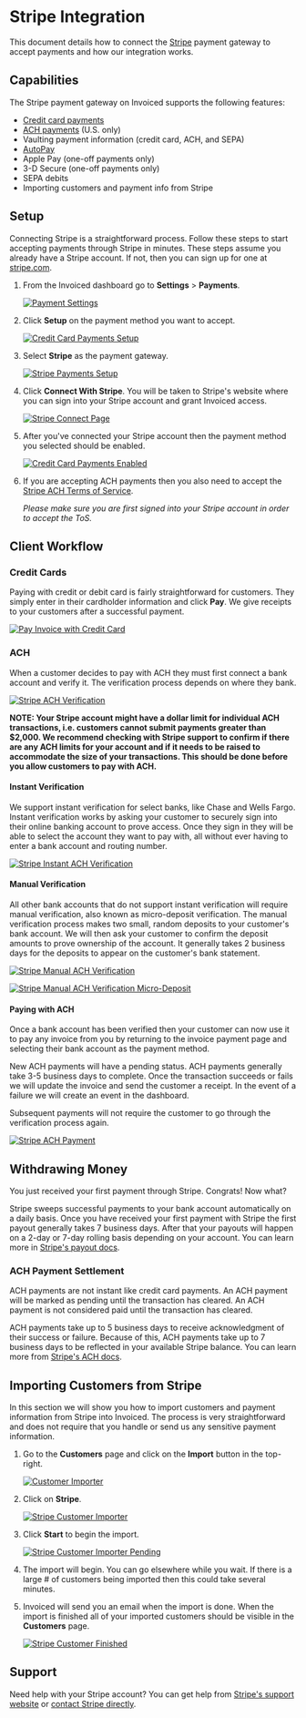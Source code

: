 # Stripe Integration

This document details how to connect the [Stripe](https://stripe.com) payment gateway to accept payments and how our integration works.

## Capabilities

The Stripe payment gateway on Invoiced supports the following features:

- [Credit card payments](/docs/payments/card)
- [ACH payments](/docs/payments/ach) (U.S. only)
- Vaulting payment information (credit card, ACH, and SEPA)
- [AutoPay](/docs/payments/autopay)
- Apple Pay (one-off payments only)
- 3-D Secure (one-off payments only)
- SEPA debits
- Importing customers and payment info from Stripe

## Setup

Connecting Stripe is a straightforward process. Follow these steps to start accepting payments through Stripe in minutes. These steps assume you already have a Stripe account. If not, then you can sign up for one at [stripe.com](https://stripe.com).

1. From the Invoiced dashboard go to **Settings** > **Payments**.

   [![Payment Settings](../img/payment-settings.png)](../img/payment-settings.png)

2. Click **Setup** on the payment method you want to accept.

   [![Credit Card Payments Setup](../img/credit-card-payment-setup.png)](../img/credit-card-payment-setup.png)

3. Select **Stripe** as the payment gateway.

   [![Stripe Payments Setup](../img/stripe-setup.png)](../img/stripe-setup.png)

4. Click **Connect With Stripe**. You will be taken to Stripe's website where you can sign into your Stripe account and grant Invoiced access.

   [![Stripe Connect Page](../img/stripe-connect.png)](../img/stripe-connect.png)

5. After you've connected your Stripe account then the payment method you selected should be enabled.

   [![Credit Card Payments Enabled](../img/stripe-credit-card-payments-enabled.png)](../img/stripe-credit-card-payments-enabled.png)

6. If you are accepting ACH payments then you also need to accept the [Stripe ACH Terms of Service](https://stripe.com/docs/ach).

   *Please make sure you are first signed into your Stripe account in order to accept the ToS.*

## Client Workflow

### Credit Cards

Paying with credit or debit card is fairly straightforward for customers. They simply enter in their cardholder information and click **Pay**. We give receipts to your customers after a successful payment.

[![Pay Invoice with Credit Card](/docs/img/pay-invoice-credit-card.png)](/docs/img/pay-invoice-credit-card.png)

### ACH

When a customer decides to pay with ACH they must first connect a bank account and verify it. The verification process depends on where they bank.

[![Stripe ACH Verification](../img/stripe-add-bank-account.png)](../img/stripe-add-bank-account.png)

**NOTE: Your Stripe account might have a dollar limit for individual ACH transactions, i.e. customers cannot submit payments greater than $2,000. We recommend checking with Stripe support to confirm if there are any ACH limits for your account and if it needs to be raised to accommodate the size of your transactions. This should be done before you allow customers to pay with ACH.**

#### Instant Verification

We support instant verification for select banks, like Chase and Wells Fargo. Instant verification works by asking your customer to securely sign into their online banking account to prove access. Once they sign in they will be able to select the account they want to pay with, all without ever having to enter a bank account and routing number.

[![Stripe Instant ACH Verification](../img/stripe-ach-instant-verification.png)](../img/stripe-ach-instant-verification.png)

#### Manual Verification

All other bank accounts that do not support instant verification will require manual verification, also known as micro-deposit verification. The manual verification process makes two small, random deposits to your customer's bank account. We will then ask your customer to confirm the deposit amounts to prove ownership of the account. It generally takes 2 business days for the deposits to appear on the customer's bank statement.

[![Stripe Manual ACH Verification](../img/stripe-ach-manual-verification.png)](../img/stripe-ach-manual-verification.png)

[![Stripe Manual ACH Verification Micro-Deposit](../img/stripe-ach-manual-verification-2.png)](../img/stripe-ach-manual-verification-2.png)

#### Paying with ACH

Once a bank account has been verified then your customer can now use it to pay any invoice from you by returning to the invoice payment page and selecting their bank account as the payment method.

New ACH payments will have a pending status. ACH payments generally take 3-5 business days to complete. Once the transaction succeeds or fails we will update the invoice and send the customer a receipt. In the event of a failure we will create an event in the dashboard.

Subsequent payments will not require the customer to go through the verification process again.

[![Stripe ACH Payment](../img/stripe-ach-pay-invoice.png)](../img/stripe-ach-pay-invoice.png)

## Withdrawing Money

You just received your first payment through Stripe. Congrats! Now what?

Stripe sweeps successful payments to your bank account automatically on a daily basis. Once you have received your first payment with Stripe the first payout generally takes 7 business days. After that your payouts will happen on a 2-day or 7-day rolling basis depending on your account. You can learn more in [Stripe's payout docs](https://stripe.com/help/payouts).

### ACH Payment Settlement

ACH payments are not instant like credit card payments. An ACH payment will be marked as pending until the transaction has cleared. An ACH payment is not considered paid until the transaction has cleared.

ACH payments take up to 5 business days to receive acknowledgment of their success or failure. Because of this, ACH payments take up to 7 business days to be reflected in your available Stripe balance. You can learn more from [Stripe's ACH docs](https://stripe.com/docs/ach).

## Importing Customers from Stripe

In this section we will show you how to import customers and payment information from Stripe into Invoiced. The process is very straightforward and does not require that you handle or send us any sensitive payment information.

1. Go to the **Customers** page and click on the **Import** button in the top-right.

   [![Customer Importer](../img/customer-importer.png)](../img/customer-importer.png)

2. Click on **Stripe**.

   [![Stripe Customer Importer](../img/stripe-customer-importer.png)](../img/stripe-customer-importer.png)

3. Click **Start** to begin the import.

   [![Stripe Customer Importer Pending](../img/stripe-customer-importer-pending.png)](../img/stripe-customer-importer-pending.png)

4. The import will begin. You can go elsewhere while you wait. If there is a large # of customers being imported then this could take several minutes.

5. Invoiced will send you an email when the import is done. When the import is finished all of your imported customers should be visible in the **Customers** page.

   [![Stripe Customer Finished](../img/stripe-customer-importer-finished.png)](../img/stripe-customer-importer-finished.png)

## Support

Need help with your Stripe account? You can get help from [Stripe's support website](https://support.stripe.com) or [contact Stripe directly](https://support.stripe.com/email).
